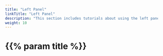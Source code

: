 ```yaml
---
title: "Left Panel"
linkTitle: "Left Panel"
description: "This section includes tutorials about using the left panel."
weight: 10
---
```


# {{% param title %}}
